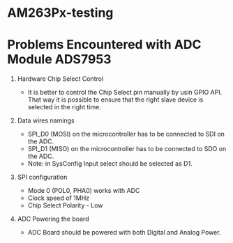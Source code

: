 # AM263Px-testing

# Problems Encountered with ADC Module ADS7953

1. Hardware Chip Select Control </br>
   - It is better to control the Chip Select pin manually by usin GPIO API. That way it is possible to ensure that the right slave device is selected in the right time.

2. Data wires namings</br>
   - SPI_D0 (MOSI) on the microcontroller has to be connected to SDI on the ADC.</br>
   - SPI_D1 (MISO) on the microcontroller has to be connected to SDO on the ADC.</br>
   - Note: in SysConfig Input select should be selected as D1.

 4. SPI configuration</br>
    - Mode 0 (POL0, PHA0) works with ADC</br>
    - Clock speed of 1MHz</br>
    - Chip Select Polarity - Low

5. ADC Powering the board</br>
   - ADC Board should be powered with both Digital and Analog Power.

